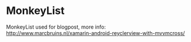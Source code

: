# MonkeyList
MonkeyList used for blogpost, more info: http://www.marcbruins.nl/xamarin-android-reyclerview-with-mvvmcross/
